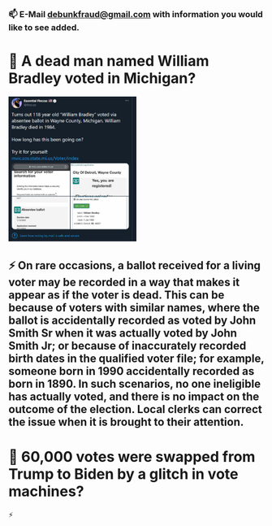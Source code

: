 ### 📫 E-Mail debunkfraud@gmail.com with information you would like to see added.

# 🤔  A dead man named William Bradley voted in Michigan?

<img src="https://raw.githubusercontent.com/debunkfraud/debunkfraud/main/WilliamB.PNG" width=50% height=50%>

## ⚡ On rare occasions, a ballot received for a living voter may be recorded in a way that makes it appear as if the voter is dead. This can be because of voters with similar names, where the ballot is accidentally recorded as voted by John Smith Sr when it was actually voted by John Smith Jr; or because of inaccurately recorded birth dates in the qualified voter file; for example, someone born in 1990 accidentally recorded as born in 1890. In such scenarios, no one ineligible has actually voted, and there is no impact on the outcome of the election. Local clerks can correct the issue when it is brought to their attention.






# 🤔 60,000 votes were swapped from Trump to Biden by a glitch in vote machines?
⚡ 



<!--
**debunkfraud/debunkfraud** is a ✨ _special_ ✨ repository because its `README.md` (this file) appears on your GitHub profile.

Here are some ideas to get you started:

- 🔭 I’m currently working on ...
- 🌱 I’m currently learning ...
- 👯 I’m looking to collaborate on ...
- 🤔 I’m looking for help with ...
- 💬 Ask me about ...
- 📫 How to reach me: ...
- 😄 Pronouns: ...
- ⚡ Fun fact: ...
-->
